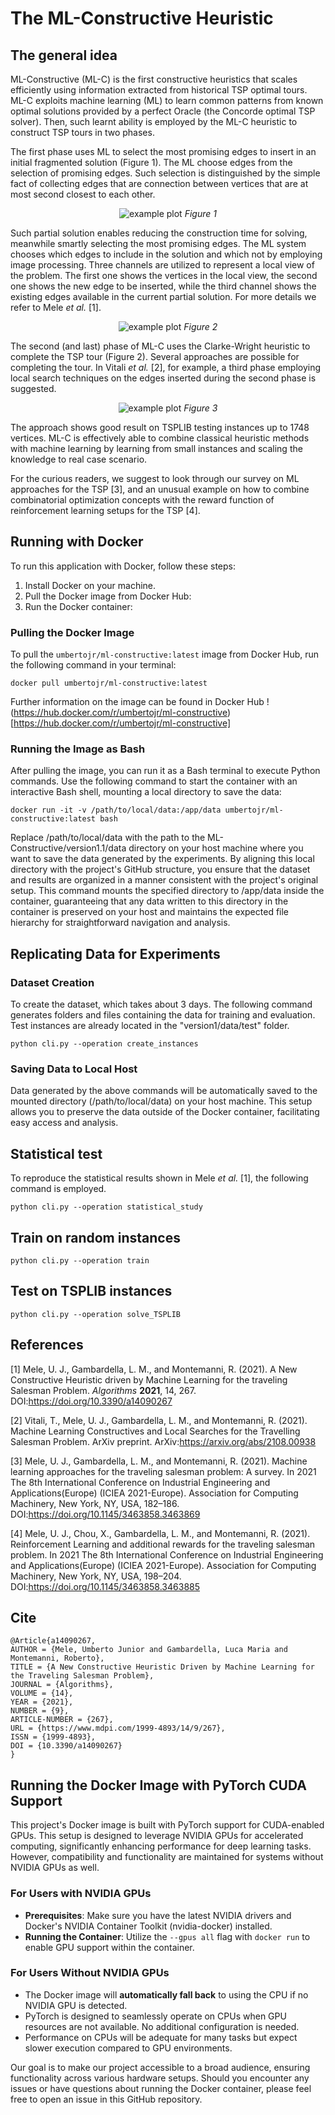 The ML-Constructive Heuristic
=========
The general idea
----------
ML-Constructive (ML-C) is the first constructive heuristics 
that scales efficiently using information extracted from historical TSP optimal tours.
ML-C exploits machine learning (ML) to learn common patterns from known optimal 
solutions provided by a perfect Oracle (the Concorde optimal TSP solver).
Then, such learnt ability is employed by the ML-C heuristic 
to construct TSP tours in two phases.

The first phase uses ML to select the most promising edges to insert in an initial fragmented 
solution (Figure 1).
The ML choose edges from the selection of promising edges.
Such selection is distinguished by the simple fact of collecting edges that are connection 
between vertices that are at most second closest to each other.


<p align="center">
	<img src="figures\firstphase.png" alt="example plot"/>
    <em>Figure 1</em>
</p>

Such partial solution enables reducing the construction time for solving, 
meanwhile smartly selecting the most promising edges.
The ML system chooses which edges to include in the solution and which not by employing 
image processing.
Three channels are utilized to represent a local view of the problem.
The first one shows the vertices in the local view,
the second one shows the new edge to be inserted, 
while the third channel shows the existing edges available in the current partial solution.
For more details we refer to Mele *et al.* [1]. 

<p align="center">
	<img src="figures\channels.png" alt="example plot"/>
    <em>Figure 2</em>
</p>


The second (and last) phase of ML-C uses the Clarke-Wright heuristic 
to complete the TSP tour (Figure 2). 
Several approaches are possible for completing the tour.
In Vitali *et al.* [2], for example,
a third phase employing local search techniques on the edges inserted 
during the second phase is suggested.

<p align="center">
	<img src="figures\secondphase.png" alt="example plot"/>
    <em>Figure 3</em>
</p>

The approach shows good result on TSPLIB testing instances up to 1748 vertices.
ML-C is effectively able to combine classical heuristic methods with machine learning 
by learning from small instances and scaling the knowledge to real case scenario.

For the curious readers, we suggest to look through our survey on ML approaches for the TSP [3], 
and an unusual example on how to combine combinatorial optimization concepts 
with the reward function of reinforcement learning setups for the TSP [4]. 



## Running with Docker

To run this application with Docker, follow these steps:

1. Install Docker on your machine.
2. Pull the Docker image from Docker Hub:
3. Run the Docker container:
   

### Pulling the Docker Image

To pull the `umbertojr/ml-constructive:latest` image from Docker Hub, run the following command in your terminal:

```shell
docker pull umbertojr/ml-constructive:latest
```

Further information on the image can be found in Docker Hub !(https://hub.docker.com/r/umbertojr/ml-constructive)[https://hub.docker.com/r/umbertojr/ml-constructive]

### Running the Image as Bash

After pulling the image, you can run it as a Bash terminal to execute Python commands. Use the following command to start the container with an interactive Bash shell, mounting a local directory to save the data:

```shell
docker run -it -v /path/to/local/data:/app/data umbertojr/ml-constructive:latest bash
```
Replace /path/to/local/data with the path to the ML-Constructive/version1.1/data directory on your host machine where you want to save the data generated by the experiments. By aligning this local directory with the project's GitHub structure, you ensure that the dataset and results are organized in a manner consistent with the project's original setup. This command mounts the specified directory to /app/data inside the container, guaranteeing that any data written to this directory in the container is preserved on your host and maintains the expected file hierarchy for straightforward navigation and analysis.

## Replicating Data for Experiments
### Dataset Creation

To create the dataset, which takes about 3 days. The following command generates folders and files containing the data for training and evaluation. Test instances are already located in the "version1/data/test" folder.

```shell
python cli.py --operation create_instances
```
### Saving Data to Local Host

Data generated by the above commands will be automatically saved to the mounted directory (/path/to/local/data) on your host machine. This setup allows you to preserve the data outside of the Docker container, facilitating easy access and analysis.


Statistical test
----
To reproduce the statistical results 
shown in Mele *et al.* [1], the following command is employed.
```shell
python cli.py --operation statistical_study
```

Train on random instances
-----
```shell
python cli.py --operation train
```

Test on TSPLIB instances
----
```shell
python cli.py --operation solve_TSPLIB
```

References
-----
<a id="1">[1]</a>
Mele, U. J., Gambardella, L. M., and Montemanni, R. (2021).
A New Constructive Heuristic driven by Machine Learning for the traveling Salesman Problem.
*Algorithms* **2021**, 14, 267. DOI:https://doi.org/10.3390/a14090267

<a id="1">[2]</a>
Vitali, T., Mele, U. J., Gambardella, L. M., and Montemanni, R. (2021).
Machine Learning Constructives and Local Searches for the Travelling Salesman Problem. 
ArXiv preprint. ArXiv:https://arxiv.org/abs/2108.00938

<a id="1">[3]</a>
Mele, U. J., Gambardella, L. M., and Montemanni, R. (2021).
Machine learning approaches for the traveling salesman problem: A survey.
 In 2021 The 8th International Conference on Industrial Engineering and Applications(Europe)
(ICIEA 2021-Europe). Association for Computing Machinery, 
New York, NY, USA, 182–186. DOI:https://doi.org/10.1145/3463858.3463869

<a id="1">[4]</a>
Mele, U. J., Chou, X., Gambardella, L. M., and Montemanni, R. (2021).
Reinforcement Learning and additional rewards for the traveling salesman problem.
 In 2021 The 8th International Conference on Industrial Engineering and Applications(Europe) 
(ICIEA 2021-Europe). Association for Computing Machinery, 
New York, NY, USA, 198–204. DOI:https://doi.org/10.1145/3463858.3463885


Cite
----
```buildoutcfg
@Article{a14090267,
AUTHOR = {Mele, Umberto Junior and Gambardella, Luca Maria and Montemanni, Roberto},
TITLE = {A New Constructive Heuristic Driven by Machine Learning for the Traveling Salesman Problem},
JOURNAL = {Algorithms},
VOLUME = {14},
YEAR = {2021},
NUMBER = {9},
ARTICLE-NUMBER = {267},
URL = {https://www.mdpi.com/1999-4893/14/9/267},
ISSN = {1999-4893},
DOI = {10.3390/a14090267}
}
```

## Running the Docker Image with PyTorch CUDA Support

This project's Docker image is built with PyTorch support for CUDA-enabled GPUs. This setup is designed to leverage NVIDIA GPUs for accelerated computing, significantly enhancing performance for deep learning tasks. However, compatibility and functionality are maintained for systems without NVIDIA GPUs as well.

### For Users with NVIDIA GPUs

- **Prerequisites**: Make sure you have the latest NVIDIA drivers and Docker's NVIDIA Container Toolkit (nvidia-docker) installed.
- **Running the Container**: Utilize the `--gpus all` flag with `docker run` to enable GPU support within the container.

### For Users Without NVIDIA GPUs

- The Docker image will **automatically fall back** to using the CPU if no NVIDIA GPU is detected.
- PyTorch is designed to seamlessly operate on CPUs when GPU resources are not available. No additional configuration is needed.
- Performance on CPUs will be adequate for many tasks but expect slower execution compared to GPU environments.


Our goal is to make our project accessible to a broad audience, ensuring functionality across various hardware setups. Should you encounter any issues or have questions about running the Docker container, please feel free to open an issue in this GitHub repository.
